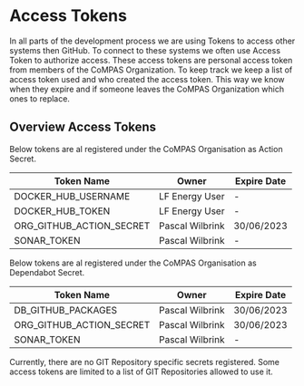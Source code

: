 # Access Tokens

In all parts of the development process we are using Tokens to access other systems then GitHub. To connect to these
systems we often use Access Token to authorize access. These access tokens are personal access token from members of
the CoMPAS Organization. To keep track we keep a list of access token used and who created the access token. This way 
we know when they expire and if someone leaves the CoMPAS Organization which ones to replace.

## Overview Access Tokens

Below tokens are al registered under the CoMPAS Organisation as Action Secret.

| Token Name               | Owner           | Expire Date |
|--------------------------|-----------------|-------------|
| DOCKER_HUB_USERNAME      | LF Energy User  | -           |
| DOCKER_HUB_TOKEN         | LF Energy User  | -           |
| ORG_GITHUB_ACTION_SECRET | Pascal Wilbrink | 30/06/2023  |
| SONAR_TOKEN              | Pascal Wilbrink | -           |

Below tokens are al registered under the CoMPAS Organisation as Dependabot Secret.

| Token Name               | Owner           | Expire Date |
|--------------------------|-----------------|-------------|
| DB_GITHUB_PACKAGES       | Pascal Wilbrink | 30/06/2023  |
| ORG_GITHUB_ACTION_SECRET | Pascal Wilbrink | 30/06/2023  |
| SONAR_TOKEN              | Pascal Wilbrink | -           |

Currently, there are no GIT Repository specific secrets registered. Some access tokens are limited to a list of GIT 
Repositories allowed to use it.
